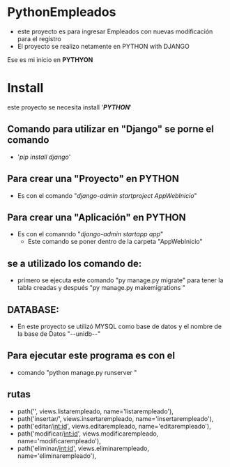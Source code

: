 # PythonEmpleados
- este proyecto es para ingresar  Empleados con nuevas modificación para el registro 
- El proyecto se realizo netamente en PYTHON with DJANGO  


Ese es mi inicio en **PYTHYON** 

# Install

este proyecto  se necesita install '**_PYTHON_**'

## Comando para utilizar en "Django" se porne el comando 

- '_pip install django_'

## Para crear una "Proyecto" en PYTHON  
- Es con el comando "_django-admin startproject AppWebInicio_"

## Para crear una "Aplicación" en PYTHON  
- Es con el comanndo "_django-admin startapp app_"
  - Este comando se poner dentro de la carpeta "AppWebInicio"

## se a utilizado los comando de:
- primero se ejecuta este comando "py manage.py migrate" para tener la tabla creadas y después "py manage.py makemigrations "
## DATABASE:
- En este proyecto se utilizó MYSQL como base de datos y el nombre de la base de Datos "--unidb--"
  
## Para ejecutar este programa es con el
- comando "python manage.py runserver "

## rutas 
- path('', views.listarempleado, name='listarempleado'),
- path('insertar/', views.insertarempleado, name='insertarempleado'),
- path('editar/<int:id>', views.editarempleado, name='editarempleado'),
- path('modificar/<int:id>', views.modificarempleado, name='modificarempleado'),
- path('eliminar/<int:id>', views.eliminarempleado, name='eliminarempleado'),
